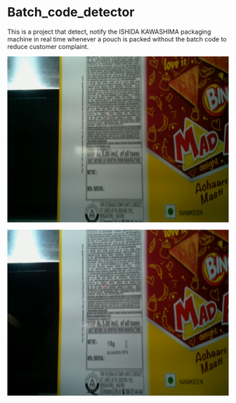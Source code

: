 # Batch_code_detector
This is a project that detect, notify the ISHIDA KAWASHIMA packaging machine in real time whenever a pouch is packed without the batch code to reduce customer complaint.

![img](https://github.com/Manojkl/Batch_code_detector/blob/master/images/snapshot15_86.jpg)

![img](https://github.com/Manojkl/Batch_code_detector/blob/master/images/snapshot15_20.jpg)
